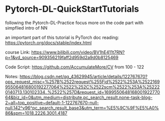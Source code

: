 # Pytorch-DL-QuickStartTutorials
following the Pytorch-DL-Practice focus more on the code part with simpflied intro of NN

an important part of this tutorial is PyTorch doc reading: https://pytorch.org/docs/stable/index.html

course Link: https://www.bilibili.com/video/BV1hE411t7RN?p=1&vd_source=909356219faff2d959d2a9d0b8125469


Code Script: https://github.com/AccumulateMore/CV
from 100 - 122

Notes: https://blog.csdn.net/qq_43629945/article/details/122767670?ops_request_misc=%257B%2522request%255Fid%2522%253A%2522169955064816800192277064%2522%252C%2522scm%2522%253A%252220140713.130102334..%2522%257D&request_id=169955064816800192277064&biz_id=0&utm_medium=distribute.pc_search_result.none-task-blog-2~all~top_positive~default-1-122767670-null-null.142^v96^pc_search_result_base3&utm_term=%E5%9C%9F%E5%A0%86&spm=1018.2226.3001.4187
